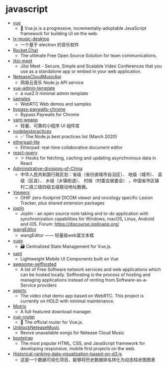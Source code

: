# javascript
- [vue](https://github.com/vuejs/vue)
  - 🖖 Vue.js is a progressive, incrementally-adoptable JavaScript framework for building UI on the web.
- [lx-music-desktop](https://github.com/lyswhut/lx-music-desktop)
  - 一个基于 electron 的音乐软件
- [Rocket.Chat](https://github.com/RocketChat/Rocket.Chat)
  - The ultimate Free Open Source Solution for team communications.
- [jitsi-meet](https://github.com/jitsi/jitsi-meet)
  - Jitsi Meet - Secure, Simple and Scalable Video Conferences that you use as a standalone app or embed in your web application.
- [NeteaseCloudMusicApi](https://github.com/Binaryify/NeteaseCloudMusicApi)
  - 网易云音乐 Node.js API service
- [vue-admin-template](https://github.com/PanJiaChen/vue-admin-template)
  - a vue2.0 minimal admin template
- [samples](https://github.com/webrtc/samples)
  - WebRTC Web demos and samples
- [bypass-paywalls-chrome](https://github.com/iamadamdev/bypass-paywalls-chrome)
  - Bypass Paywalls for Chrome
- [vant-weapp](https://github.com/youzan/vant-weapp)
  - 轻量、可靠的小程序 UI 组件库
- [nodebestpractices](https://github.com/goldbergyoni/nodebestpractices)
  - ✅ The Node.js best practices list (March 2020)
- [etherpad-lite](https://github.com/ether/etherpad-lite)
  - Etherpad: real-time collaborative document editor
- [react-query](https://github.com/tannerlinsley/react-query)
  - ⚛️ Hooks for fetching, caching and updating asynchronous data in React
- [Administrative-divisions-of-China](https://github.com/modood/Administrative-divisions-of-China)
  - 中华人民共和国行政区划：省级（省份直辖市自治区）、 地级（城市）、 县级（区县）、 乡级（乡镇街道）、 村级（村委会居委会） ，中国省市区镇村二级三级四级五级联动地址数据。
- [Viewers](https://github.com/OHIF/Viewers)
  - OHIF zero-footprint DICOM viewer and oncology specific Lesion Tracker, plus shared extension packages
- [joplin](https://github.com/laurent22/joplin)
  - Joplin - an open source note taking and to-do application with synchronization capabilities for Windows, macOS, Linux, Android and iOS. Forum: https://discourse.joplinapp.org/
- [wangEditor](https://github.com/wangfupeng1988/wangEditor)
  - wangEditor —— 轻量级web富文本框
- [vuex](https://github.com/vuejs/vuex)
  - 🗃️ Centralized State Management for Vue.js.
- [vant](https://github.com/youzan/vant)
  - Lightweight Mobile UI Components built on Vue
- [awesome-selfhosted](https://github.com/awesome-selfhosted/awesome-selfhosted)
  - A list of Free Software network services and web applications which can be hosted locally. Selfhosting is the process of hosting and managing applications instead of renting from Software-as-a-Service providers
- [apprtc](https://github.com/webrtc/apprtc)
  - The video chat demo app based on WebRTC. This project is currently on HOLD with minimal maintenance.
- [Motrix](https://github.com/agalwood/Motrix)
  - A full-featured download manager.
- [vue-router](https://github.com/vuejs/vue-router)
  - 🚦 The official router for Vue.js.
- [UnblockNeteaseMusic](https://github.com/nondanee/UnblockNeteaseMusic)
  - Revive unavailable songs for Netease Cloud Music
- [bootstrap](https://github.com/twbs/bootstrap)
  - The most popular HTML, CSS, and JavaScript framework for developing responsive, mobile first projects on the web.
- [Historical-ranking-data-visualization-based-on-d3.js](https://github.com/Jannchie/Historical-ranking-data-visualization-based-on-d3.js)
  - 这是一个数据可视化项目，能够将历史数据排名转化为动态柱状图图表
